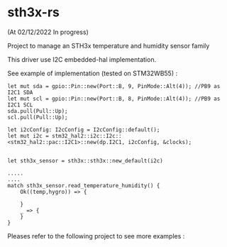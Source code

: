 # sth3x-rs
(At 02/12/2022 In progress) 

Project to manage an STH3x temperature and humidity sensor family 

This driver use I2C embedded-hal  implementation. 

See example of implementation (tested on STM32WB55) :


    let mut sda = gpio::Pin::new(Port::B, 9, PinMode::Alt(4)); //PB9 as I2C1 SDA
    let mut scl = gpio::Pin::new(Port::B, 8, PinMode::Alt(4)); //PB9 as I2C1 SCL
    sda.pull(Pull::Up);
    scl.pull(Pull::Up);

    let i2cConfig: I2cConfig = I2cConfig::default(); 
    let mut i2c = stm32_hal2::i2c::I2c::<stm32_hal2::pac::I2C1>::new(dp.I2C1, i2cConfig, &clocks);


    let sth3x_sensor = sth3x::sth3x::new_default(i2c)

    .....
    ....
    match sth3x_sensor.read_temperature_humidity() {
        Ok((temp,hygro)) => {
    
        }
        _ => {
        }
    }

Pleases refer to the following project to see more examples : 


